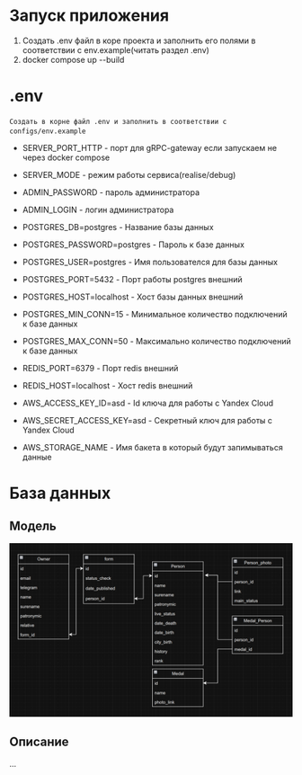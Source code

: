 # Запуск приложения
1. Создать .env файл в коре проекта и заполнить
   его полями в соответствии с env.example(читать раздел .env)
2. docker compose up --build



# .env
`Создать в корне файл .env и заполнить в соответствии с configs/env.example`
- SERVER_PORT_HTTP - порт для gRPC-gateway если запускаем не через docker compose
- SERVER_MODE - режим работы сервиса(realise/debug)


- ADMIN_PASSWORD - пароль администратора
- ADMIN_LOGIN - логин администратора


- POSTGRES_DB=postgres - Название базы данных
- POSTGRES_PASSWORD=postgres - Пароль к базе данных
- POSTGRES_USER=postgres - Имя пользователся для базы данных

- POSTGRES_PORT=5432 - Порт работы postgres внешний
- POSTGRES_HOST=localhost - Хост базы данных внешний

- POSTGRES_MIN_CONN=15 - Минимальное количество подключений к базе данных
- POSTGRES_MAX_CONN=50 - Максимально количество подключений к базе данных


- REDIS_PORT=6379 - Порт redis внешний
- REDIS_HOST=localhost - Хост redis внешний


- AWS_ACCESS_KEY_ID=asd - Id ключа для работы с Yandex Cloud
- AWS_SECRET_ACCESS_KEY=asd - Секретный ключ для работы с Yandex Cloud
- AWS_STORAGE_NAME - Имя бакета в который будут запимываться данные



# База данных
## Модель
![Модель](resources/database/image/database.png)

## Описание
...